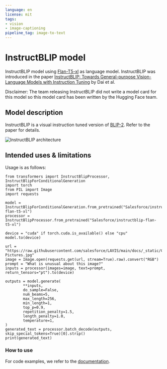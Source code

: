 ```yaml
---
language: en
license: mit
tags:
- vision
- image-captioning
pipeline_tag: image-to-text
---
```


# InstructBLIP model

InstructBLIP model using [Flan-T5-xl](https://huggingface.co/google/flan-t5-xl) as language model. InstructBLIP was introduced in the paper [InstructBLIP: Towards General-purpose Vision-Language Models with Instruction Tuning](https://arxiv.org/abs/2305.06500) by Dai et al.

Disclaimer: The team releasing InstructBLIP did not write a model card for this model so this model card has been written by the Hugging Face team.

## Model description

InstructBLIP is a visual instruction tuned version of [BLIP-2](https://huggingface.co/docs/transformers/main/model_doc/blip-2). Refer to the paper for details.

![InstructBLIP architecture](https://huggingface.co/datasets/huggingface/documentation-images/resolve/main/transformers/model_doc/instructblip_architecture.jpg)

## Intended uses & limitations

Usage is as follows:

```
from transformers import InstructBlipProcessor, InstructBlipForConditionalGeneration
import torch
from PIL import Image
import requests

model = InstructBlipForConditionalGeneration.from_pretrained("Salesforce/instructblip-flan-t5-xl")
processor = InstructBlipProcessor.from_pretrained("Salesforce/instructblip-flan-t5-xl")

device = "cuda" if torch.cuda.is_available() else "cpu"
model.to(device)

url = "https://raw.githubusercontent.com/salesforce/LAVIS/main/docs/_static/Confusing-Pictures.jpg"
image = Image.open(requests.get(url, stream=True).raw).convert("RGB")
prompt = "What is unusual about this image?"
inputs = processor(images=image, text=prompt, return_tensors="pt").to(device)

outputs = model.generate(
        **inputs,
        do_sample=False,
        num_beams=5,
        max_length=256,
        min_length=1,
        top_p=0.9,
        repetition_penalty=1.5,
        length_penalty=1.0,
        temperature=1,
)
generated_text = processor.batch_decode(outputs, skip_special_tokens=True)[0].strip()
print(generated_text)
```

### How to use

For code examples, we refer to the [documentation](https://huggingface.co/docs/transformers/main/en/model_doc/instructblip).